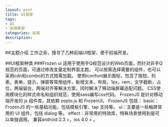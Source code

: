 ```yaml
---
layout: post
title: UI框架
tags:
- UI
- 前端框架
categories: 前端
description: 
---
```


##主题介绍
工作之余，搜寻了几种前端UI框架，便于前端开发。

<!-- more -->
##UI框架种类
###Frozen ui
适用于使用手Q规范设计的Web页面，而针对非手Q规范的页面，可通过修改变量定制界面主题。
可以按需选择需要的组件，也可以采用cdn和combo的方式按需加载。
使用iconfont展示图标，包含了按钮，列表，表单，提示，弹窗等常用组件，新增文本，布局，1px，rem，文字截断，占位，两端留白，两端对齐等解决方案，同时解决了移动端屏幕适配问题。
CSS使用模块化的样式命名和组织规范，使用sass编写css代码。
FrozenJS 是针对移动端开发的 js 组件库，其依赖 zepto.js 和 FrozenUI。
FrozenJS 包括： basic：FrozenJS 的一些基础功能，包括模板引擎、tap 支持等。
ui：主要是一些触屏常用的 UI 组件，包括 dialog 等。
effect：非常用的特效库，特殊场景使用到是可以单独调用。
兼容android 2.3 +，ios 4.0 + 。
